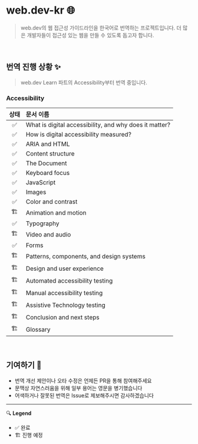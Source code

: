 # web.dev-kr 🌐

> web.dev의 웹 접근성 가이드라인을 한국어로 번역하는 프로젝트입니다. 더 많은 개발자들이 접근성 있는 웹을 만들 수 있도록 돕고자 합니다.

</br>

## 번역 진행 상황 ✨

> web.dev Learn 파트의 Accessibility부터 번역 중입니다.

### Accessibility

| 상태 | 문서 이름                                              |
| :--: | :----------------------------------------------------- |
|  ✅  | What is digital accessibility, and why does it matter? |
|  ✅  | How is digital accessibility measured?                 |
|  ✅  | ARIA and HTML                                          |
|  ✅  | Content structure                                      |
|  ✅  | The Document                                           |
|  ✅  | Keyboard focus                                         |
|  ✅  | JavaScript                                             |
|  ✅  | Images                                                 |
|  ✅  | Color and contrast                                     |
|  🏗️  | Animation and motion                                   |
|  ✅  | Typography                                             |
|  🏗️  | Video and audio                                        |
|  ✅  | Forms                                                  |
|  🏗️  | Patterns, components, and design systems               |
|  🏗️  | Design and user experience                             |
|  🏗️  | Automated accessibility testing                        |
|  🏗️  | Manual accessibility testing                           |
|  🏗️  | Assistive Technology testing                           |
|  🏗️  | Conclusion and next steps                              |
|  🏗️  | Glossary                                               |

</br>

## 기여하기 💞

- 번역 개선 제안이나 오타 수정은 언제든 PR을 통해 참여해주세요
- 문맥상 자연스러움을 위해 일부 용어는 영문을 병기했습니다
- 어색하거나 잘못된 번역은 Issue로 제보해주시면 감사하겠습니다

---

🔍 **Legend**

- ✅ 완료
- 🏗️ 진행 예정
